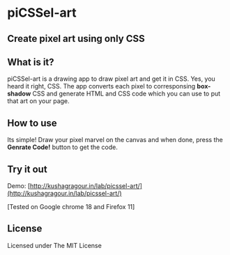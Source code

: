 piCSSel-art
=======
Create pixel art using only CSS
--------



What is it?
-----------

piCSSel-art is a drawing app to draw pixel art and get it in CSS. Yes, you heard it right, CSS. The  app converts each pixel to corresponsing **box-shadow** CSS and generate HTML and CSS code which you can use to put that art on your page.

How to use
-----

Its simple! Draw your pixel marvel on the canvas and when done, press the **Genrate Code!** button to get the code.

Try it out
------------
Demo: [http://kushagragour.in/lab/picssel-art/](http://kushagragour.in/lab/picssel-art/)

[Tested on Google chrome 18 and Firefox 11]


License
-------

Licensed under The MIT License




